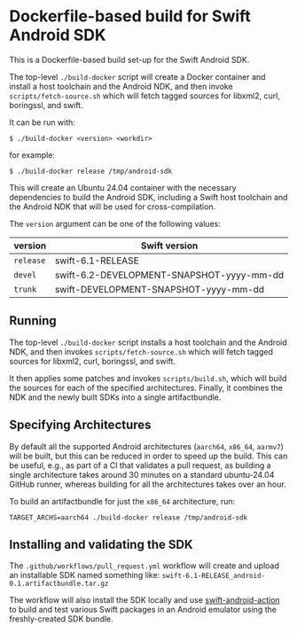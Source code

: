 # Dockerfile-based build for Swift Android SDK

This is a Dockerfile-based build set-up for the Swift Android SDK.

The top-level `./build-docker` script will create a
Docker container and install a host toolchain and the
Android NDK, and then invoke `scripts/fetch-source.sh` which will
fetch tagged sources for libxml2, curl, boringssl, and swift.

It can be run with:

```
$ ./build-docker <version> <workdir>
```

for example:

```
$ ./build-docker release /tmp/android-sdk
```

This will create an Ubuntu 24.04 container with the necessary dependencies
to build the Android SDK, including a Swift host toolchain and the
Android NDK that will be used for cross-compilation.

The `version` argument can be one of the following values:

| version | Swift version |
| --- | --- |
| `release` | swift-6.1-RELEASE |
| `devel` | swift-6.2-DEVELOPMENT-SNAPSHOT-yyyy-mm-dd |
| `trunk` | swift-DEVELOPMENT-SNAPSHOT-yyyy-mm-dd |

## Running

The top-level `./build-docker` script installs a host toolchain and the
Android NDK, and then invokes `scripts/fetch-source.sh` which will
fetch tagged sources for libxml2, curl, boringssl, and swift.

It then applies some patches and invokes `scripts/build.sh`,
which will build the sources for each of the specified
architectures. Finally, it combines the NDK and the newly built
SDKs into a single artifactbundle.  

## Specifying Architectures

By default all the supported Android architectures
(`aarch64`, `x86_64`, `aarmv7`)
will be built, but this can be reduced in order to speed
up the build. This can be useful, e.g., as part of a CI that
validates a pull request, as building a single architecture
takes around 30 minutes on a standard ubuntu-24.04 GitHub runner,
whereas building for all the architectures takes over an hour.

To build an artifactbundle for just the `x86_64` architecture, run:

```
TARGET_ARCHS=aarch64 ./build-docker release /tmp/android-sdk
```

## Installing and validating the SDK

The `.github/workflows/pull_request.yml` workflow
will create and upload an installable SDK named something like:
`swift-6.1-RELEASE_android-0.1.artifactbundle.tar.gz`

The workflow will also install the SDK locally and use
[swift-android-action](https://github.com/marketplace/actions/swift-android-action)
to build and test various Swift packages in an Android emulator using the
freshly-created SDK bundle.
